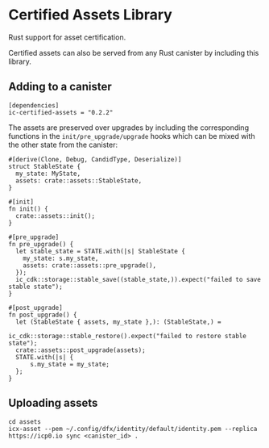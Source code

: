 # Certified Assets Library

Rust support for asset certification.

Certified assets can also be served from any Rust canister by including this library.

## Adding to a canister

```
[dependencies]
ic-certified-assets = "0.2.2"
```

The assets are preserved over upgrades by including the corresponding functions in the `init/pre_upgrade/upgrade`
hooks which can be mixed with the other state from the canister:

```
#[derive(Clone, Debug, CandidType, Deserialize)]
struct StableState {
  my_state: MyState,
  assets: crate::assets::StableState,
}

#[init]
fn init() {
  crate::assets::init();
}

#[pre_upgrade]
fn pre_upgrade() {
  let stable_state = STATE.with(|s| StableState {
    my_state: s.my_state,
    assets: crate::assets::pre_upgrade(),
  });
  ic_cdk::storage::stable_save((stable_state,)).expect("failed to save stable state");
}

#[post_upgrade]
fn post_upgrade() {
  let (StableState { assets, my_state },): (StableState,) =
                                         ic_cdk::storage::stable_restore().expect("failed to restore stable state");
  crate::assets::post_upgrade(assets);
  STATE.with(|s| {
      s.my_state = my_state;
  };
}
```

## Uploading assets

```
cd assets
icx-asset --pem ~/.config/dfx/identity/default/identity.pem --replica https://icp0.io sync <canister_id> .
```
